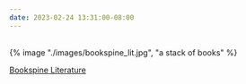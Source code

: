```yaml
---
date: 2023-02-24 13:31:00-08:00
---
```


<br>
{% image "./images/bookspine_lit.jpg", "a stack of books" %}

[Bookspine Literature](https://multoghost.wordpress.com/2012/05/07/book-spine-literature/)
